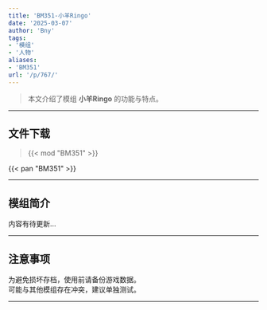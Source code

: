 ```yaml
---
title: 'BM351-小羊Ringo'
date: '2025-03-07'
author: 'Bny'
tags:
- '模组'
- '人物'
aliases:
- 'BM351'
url: '/p/767/'
---
```


> 本文介绍了模组 **小羊Ringo** 的功能与特点。

---

## 文件下载  

> {{< mod "BM351" >}}  

{{< pan "BM351" >}}  

---

## 模组简介

>  
内容有待更新...  

---

## 注意事项

>  
为避免损坏存档，使用前请备份游戏数据。  
可能与其他模组存在冲突，建议单独测试。  

---

